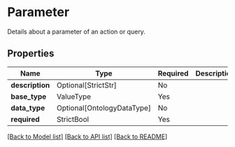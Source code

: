 # Parameter

Details about a parameter of an action or query.

## Properties
| Name | Type | Required | Description |
| ------------ | ------------- | ------------- | ------------- |
**description** | Optional[StrictStr] | No |  |
**base_type** | ValueType | Yes |  |
**data_type** | Optional[OntologyDataType] | No |  |
**required** | StrictBool | Yes |  |


[[Back to Model list]](../../../README.md#models-v2-link) [[Back to API list]](../../../README.md#apis-v2-link) [[Back to README]](../../../README.md)

